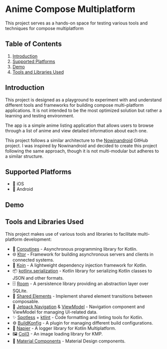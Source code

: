 # Anime Compose Multiplatform 

This project serves as a hands-on space for testing various tools and techniques for compose multiplatform

## Table of Contents

1. [Introduction](#introduction)
2. [Supported Platforms](#supported-platforms)
3. [Demo](#demo)
4. [Tools and Libraries Used](#tools-and-libraries-used)

## Introduction

This project is designed as a playground to experiment with and understand different tools and frameworks for building compose multi-platform applications. It is not intended to be the most optimized solution but rather a learning and testing environment.

The app is a simple anime listing application that allows users to browse through a list of anime and view detailed information about each one.

This project follows a similar architecture to the [Nowinandroid](https://github.com/android/nowinandroid) GitHub project. I was inspired by Nowinandroid and decided to create this project following the same approach, though it is not multi-modular but adheres to a similar structure.
## Supported Platforms
- 📱 iOS
- 🤖 Android

## Demo



## Tools and Libraries Used
This project makes use of various tools and libraries to facilitate multi-platform development:

- 📜 [Coroutines](https://kotlinlang.org/docs/coroutines-overview.html) - Asynchronous programming library for Kotlin.
- 🌐 [Ktor](https://ktor.io/) - Framework for building asynchronous servers and clients in connected systems.
- 🧩 [Koin](https://insert-koin.io/) - A lightweight dependency injection framework for Kotlin.
- 📦 [kotlinx.serialization](https://github.com/Kotlin/kotlinx.serialization) - Kotlin library for serializing Kotlin classes to JSON and other formats.
- 🗄️ [Room](https://developer.android.com/training/data-storage/room) - A persistence library providing an abstraction layer over SQLite.
- 🧩 [Shared Elements](https://developer.android.com/training/transitions/shared-elements) - Implement shared element transitions between composable.
- 🧭 [Jetpack Navigation](https://developer.android.com/guide/navigation) & [ViewModel](https://developer.android.com/topic/libraries/architecture/viewmodel) - Navigation component and ViewModel for managing UI-related data.
- ✨ [Spotless](https://github.com/diffplug/spotless) + [ktlint](https://ktlint.github.io/) - Code formatting and linting tools for Kotlin.
- ⚙️ [BuildKonfig](https://github.com/yshrsmz/BuildKonfig) - A plugin for managing different build configurations.
- 📝 [Napier](https://github.com/AAkira/Napier) - A logger library for Kotlin Multiplatform.
- 🖼️ [Coil3](https://coil-kt.github.io/coil/upgrading_to_coil3/) - An image loading library for KMP.
- 🎨 [Material Components](https://material.io/components) - Material Design components.

